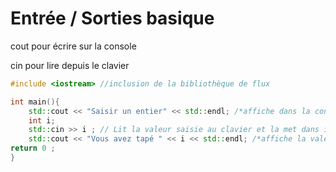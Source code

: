# Entrée / Sorties basique

cout pour écrire sur la console

cin pour lire depuis le clavier

``` c++
#include <iostream> //inclusion de la bibliothèque de flux

int main(){   
    std::cout << "Saisir un entier" << std::endl; /*affiche dans la console le texte*/
    int i;   
    std::cin >> i ; // Lit la valeur saisie au clavier et la met dans i   
    std::cout << "Vous avez tapé " << i << std::endl; /*affiche la valeur saisie */  
return 0 ;
}
```
